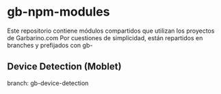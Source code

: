# gb-npm-modules
Este repositorio contiene módulos compartidos que utilizan los proyectos de Garbarino.com
Por cuestiones de simplicidad, están repartidos en branches y prefijados con gb-

## Device Detection (Moblet)
branch: gb-device-detection
